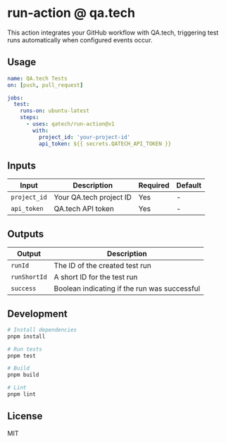 # run-action @ qa.tech

This action integrates your GitHub workflow with QA.tech, triggering test runs automatically when configured events occur.

## Usage

```yaml
name: QA.tech Tests
on: [push, pull_request]

jobs:
  test:
    runs-on: ubuntu-latest
    steps:
      - uses: qatech/run-action@v1
        with:
          project_id: 'your-project-id'
          api_token: ${{ secrets.QATECH_API_TOKEN }}
```

## Inputs

| Input | Description | Required | Default |
|-------|-------------|----------|---------|
| `project_id` | Your QA.tech project ID | Yes | - |
| `api_token` | QA.tech API token | Yes | - |

## Outputs

| Output | Description |
|--------|-------------|
| `runId` | The ID of the created test run |
| `runShortId` | A short ID for the test run |
| `success` | Boolean indicating if the run was successful |

## Development

```bash
# Install dependencies
pnpm install

# Run tests
pnpm test

# Build
pnpm build

# Lint
pnpm lint
```

## License

MIT

